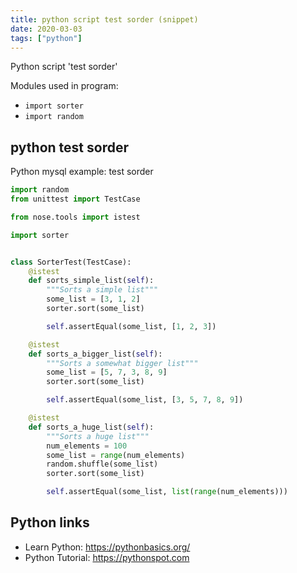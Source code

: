 ```yaml
---
title: python script test sorder (snippet)
date: 2020-03-03
tags: ["python"]
---
```

Python script 'test sorder'


Modules used in program: 
* `import sorter`
* `import random`

## python test sorder

Python mysql example: test sorder

```python
import random
from unittest import TestCase

from nose.tools import istest

import sorter


class SorterTest(TestCase):
    @istest
    def sorts_simple_list(self):
        """Sorts a simple list"""
        some_list = [3, 1, 2]
        sorter.sort(some_list)

        self.assertEqual(some_list, [1, 2, 3])

    @istest
    def sorts_a_bigger_list(self):
        """Sorts a somewhat bigger list"""
        some_list = [5, 7, 3, 8, 9]
        sorter.sort(some_list)

        self.assertEqual(some_list, [3, 5, 7, 8, 9])

    @istest
    def sorts_a_huge_list(self):
        """Sorts a huge list"""
        num_elements = 100
        some_list = range(num_elements)
        random.shuffle(some_list)
        sorter.sort(some_list)

        self.assertEqual(some_list, list(range(num_elements)))


```

## Python links

- Learn Python: https://pythonbasics.org/
- Python Tutorial: https://pythonspot.com
